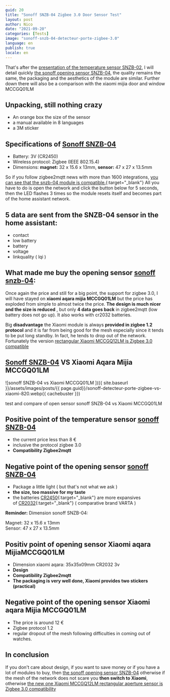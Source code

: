 ```yaml
---
guid: 20
title: "Sonoff SNZB-04 Zigbee 3.0 Door Sensor Test"
layout: post
author: Nico
date: "2021-09-20"
categories: [Tests]
image: "sonoff-snzb-04-detecteur-porte-zigbee-3.0"
language: en
publish: true
locale: en
---
```

That's after the [presentation of the temperature sensor SNZB-02](https://www.haade.fr/blog/tests/test-capteur-temperature-et-humidite-sonoff-snzb-02/), I will detail quickly [the sonoff opening sensor SNZB-04](https://www.haade.fr/produit/controleur-ouverture-porte-sonoff-snzb-04-zigbee/), the quality remains the same, the packaging and the aesthetics of the module are similar. Further down there will also be a comparison with the xiaomi mijia door and window MCCGQ01LM

## Unpacking, still nothing crazy

- An orange box the size of the sensor
- a manual available in 8 languages
- a 3M sticker

## Specifications of [Sonoff SNZB-04](https://www.haade.fr/produit/controleur-ouverture-porte-sonoff-snzb-04-zigbee/)

- Battery: 3V (CR2450)
- Wireless protocol: Zigbee (IEEE 802.15.4)
- Dimensions: **magnet:** 32 x 15.6 x 13mm, **sensor:** 47 x 27 x 13.5mm

So if you follow zigbee2mqtt news with more than 1600 integrations, [you can see that the snzb-04 module is compatible.](https://www.zigbee2mqtt.io/devices/SNZB-04.html){:target="_blank"} All you have to do is open the network and click the button below for 5 seconds, then the LED flashes 3 times so the module resets itself and becomes part of the home assistant network.

## 5 data are sent from the SNZB-04 sensor in the home assistant:

- contact
- low battery
- battery
- voltage
- linkquality ( lqi )

## What made me buy the opening sensor [sonoff snzb-04](https://www.haade.fr/produit/controleur-ouverture-porte-sonoff-snzb-04-zigbee/):

Once again the price and still for a big point, the support for zigbee 3.0, I will have stayed on **xiaomi aqara mijia MCCGQ01LM** but the price has exploded from simple to almost twice the price. **The design is much nicer and the size is reduced** , but only **4 data goes back** in zigbee2mqtt (low battery does not go up). It also works with cr2032 batteries.

Big **disadvantage** the Xiaomi module is always **provided in zigbee 1.2 protocol** and it is far from being good for the mesh especially since it tends to be put long standby. In fact, he tends to drop out of the network. Fortunately the version [rectangular Xiaomi MCCGQ12LM is Zigbee 3.0 compatible](https://www.haade.fr/produit/capteur-de-porte-aqara-par-xiaomi-zigbee-3-0/)

## [Sonoff SNZB-04](https://www.haade.fr/produit/controleur-ouverture-porte-sonoff-snzb-04-zigbee/) VS Xiaomi Aqara Mijia MCCGQ01LM

![sonoff SNZB-04 vs Xiaomi MCCGQ01LM ]({{ site.baseurl }}/assets/images/posts/{{ page.guid}}/sonoff-detecteur-porte-zigbee-vs-xiaomi-820.webp{{ cachebuster }})

test and compare of open sensor sonoff SNZB-04 vs Xiaomi MCCGQ01LM

## Positive point of the temperature sensor [sonoff SNZB-04](https://www.haade.fr/produit/controleur-ouverture-porte-sonoff-snzb-04-zigbee/)

- the current price less than 8 €
- inclusive the protocol zigbee 3.0
- **Compatibility Zigbee2mqtt**

## Negative point of the opening sensor [sonoff SNZB-04](https://www.haade.fr/produit/controleur-ouverture-porte-sonoff-snzb-04-zigbee/)

- Package a little light ( but that's not what we ask )
- **the size, too massive for my taste**
- the batteries [CR2450](https://amzn.to/3mGXoJA){:target="_blank"} are more expansives of [CR2032](https://amzn.to/2WpZ1QB){:target="_blank"} ( comparative brand VARTA )

**Reminder:** Dimension sonoff SNZB-04:

Magnet: 32 x 15.6 x 13mm  
Sensor: 47 x 27 x 13.5mm

## Positiv point of opening sensor Xiaomi aqara MijiaMCCGQ01LM

- Dimension xiaomi aqara: 35x35x09mm CR2032 3v
- **Design**
- **Compatibility Zigbee2mqtt**
- **The packaging is very well done, Xiaomi provides two stickers (practical)**

## Negative point of the opening sensor Xiaomi aqara Mijia MCCGQ01LM

- The price is around 12 €
- Zigbee protocol 1.2
- regular dropout of the mesh following difficulties in coming out of watches.

## In conclusion

If you don't care about design, if you want to save money or if you have a lot of modules to buy, then [the sonoff opening sensor SNZB-04](https://www.haade.fr/produit/controleur-ouverture-porte-sonoff-snzb-04-zigbee/) otherwise if the mesh of the network does not scare you **then switch to Xiaomi**, otherwise [the new one Xiaomi MCCGQ12LM rectangular aperture sensor is Zigbee 3.0 compatibility](https://www.haade.fr/produit/capteur-de-porte-aqara-par-xiaomi-zigbee-3-0/)
